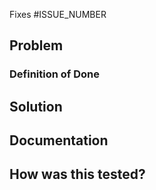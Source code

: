 Fixes #ISSUE_NUMBER

## Problem

### Definition of Done

## Solution

## Documentation

## How was this tested?